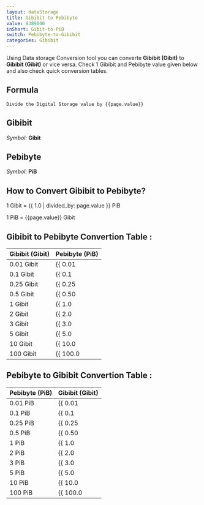 ```yaml
---
layout: dataStorage
title: Gibibit to Pebibyte
value: 8389000
inShort: Gibit-to-PiB
switch: Pebibyte-to-Gibibit
categories: Gibibit
---
```


Using Data storage Conversion tool you can converte **Gibibit (Gibit)** to **Gibibit (Gibit)** or vice versa. Check 1 Gibibit and Pebibyte value given below and also check quick conversion tables.

## Formula
`Divide the Digital Storage value by {{page.value}}`

## Gibibit
*Symbol:* **Gibit**

## Pebibyte
*Symbol:* **PiB**

## How to Convert Gibibit to Pebibyte?

1 Gibit = {{ 1.0 | divided_by: page.value }} PiB

1 PiB = {{page.value}} Gibit


## Gibibit to Pebibyte Convertion Table :

| Gibibit (Gibit) | Pebibyte (PiB) |
| ---- | ---- |
| 0.01 Gibit | {{ 0.01 | divided_by: page.value }} PiB |
| 0.1 Gibit | {{ 0.1 | divided_by: page.value }} PiB |
| 0.25 Gibit | {{ 0.25 | divided_by: page.value }} PiB |
| 0.5 Gibit | {{ 0.50 | divided_by: page.value }} PiB |
| 1 Gibit | {{ 1.0 | divided_by: page.value }} PiB |
| 2 Gibit | {{ 2.0 | divided_by: page.value }} PiB |
| 3 Gibit | {{ 3.0 | divided_by: page.value }} PiB |
| 5 Gibit | {{ 5.0 | divided_by: page.value }} PiB |
| 10 Gibit | {{ 10.0 | divided_by: page.value }} PiB |
| 100 Gibit | {{ 100.0 | divided_by: page.value }} PiB |

## Pebibyte to Gibibit Convertion Table :

| Pebibyte (PiB) | Gibibit (Gibit) |
| ---- | ---- |
| 0.01 PiB | {{ 0.01 | times: page.value }} Gibit |
| 0.1 PiB | {{ 0.1 | times: page.value }} Gibit |
| 0.25 PiB | {{ 0.25 | times: page.value }} Gibit |
| 0.5 PiB | {{ 0.50 | times: page.value }} Gibit |
| 1 PiB | {{ 1.0 | times: page.value }} Gibit |
| 2 PiB | {{ 2.0 | times: page.value }} Gibit |
| 3 PiB | {{ 3.0 | times: page.value }} Gibit |
| 5 PiB | {{ 5.0 | times: page.value }} Gibit |
| 10 PiB | {{ 10.0 | times: page.value }} Gibit |
| 100 PiB | {{ 100.0 | times: page.value }} Gibit |


<script>
document.getElementById('selectInput')[11].selected = true
document.getElementById('selectOutput')[21].selected = true
</script>

